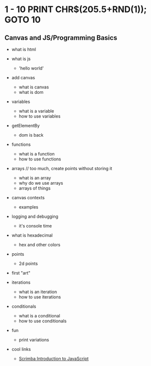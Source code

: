 # 1 - 10 PRINT CHR$(205.5+RND(1)); GOTO 10
## Canvas and JS/Programming Basics
- what is html

- what is js
  - 'hello world'
  
- add canvas
  - what is canvas
  - what is dom
  
- variables
  - what is a variable
  - how to use variables
  
- getElementBy
  - dom is back
  
- functions
  - what is a function
  - how to use functions
  
- arrays // too much, create points without storing it
  - what is an array
  - why do we use arrays
  - arrays of things
  
- canvas contexts
  - examples
  
- logging and debugging
  - it's console time
  
- what is hexadecimal
  - hex and other colors
  
- points
  - 2d points
  
- first "art"

- iterations
  - what is an iteration
  - how to use iterations
  
- conditionals
  - what is a conditional
  - how to use conditionals
  
- fun
  - print variations
  
- cool links
  - [Scrimba Introduction to JavaScript](https://scrimba.com/g/gintrotojavascript)
